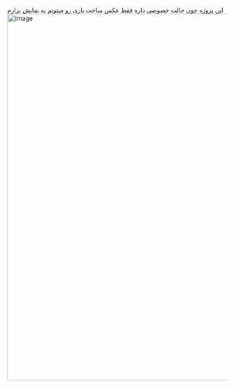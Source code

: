 این پروژه چون حالت خصوصی داره فقط عکس ساخت بازی رو میتونم به نمایش بزارم
<img width="1918" height="841" alt="image" src="https://github.com/user-attachments/assets/21498bd0-c2a4-42b3-8dff-5e4d7ef8a86d" />


